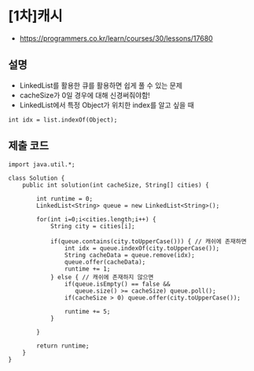 # [1차]캐시
- https://programmers.co.kr/learn/courses/30/lessons/17680

## 설명
- LinkedList를 활용한 큐를 활용하면 쉽게 풀 수 있는 문제
- cacheSize가 0일 경우에 대해 신경써줘야함!
- LinkedList에서 특정 Object가 위치한 index를 알고 싶을 때
~~~
int idx = list.indexOf(Object);
~~~

## 제출 코드
~~~
import java.util.*;

class Solution {
    public int solution(int cacheSize, String[] cities) {
        
        int runtime = 0;
        LinkedList<String> queue = new LinkedList<String>();
        
        for(int i=0;i<cities.length;i++) {
            String city = cities[i];
            
            if(queue.contains(city.toUpperCase())) { // 캐쉬에 존재하면
                int idx = queue.indexOf(city.toUpperCase());
                String cacheData = queue.remove(idx);
                queue.offer(cacheData);
                runtime += 1;
            } else { // 캐쉬에 존재하지 않으면
                if(queue.isEmpty() == false && 
                   queue.size() >= cacheSize) queue.poll();
                if(cacheSize > 0) queue.offer(city.toUpperCase());
                
                runtime += 5;
            }
            
        }
        
        return runtime;
    }
}
~~~
